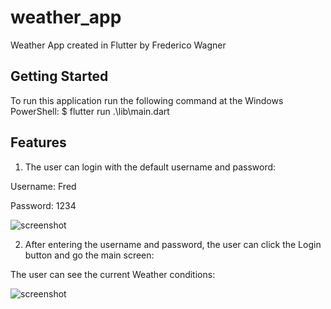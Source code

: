 # weather_app

Weather App created in Flutter by Frederico Wagner

## Getting Started

To run this application run the following command at the Windows PowerShell:
$ flutter run .\lib\main.dart

## Features

1) The user can login with the default username and password:

Username: Fred

Password: 1234

![screenshot](https://i.imgur.com/XFxBOpD.png)

2) After entering the username and password, the user can click the Login button and go the main screen:

The user can see the current Weather conditions:

![screenshot](https://i.imgur.com/wvrvYsy.png)
